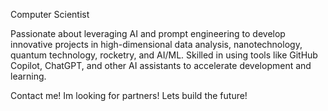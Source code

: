 Computer Scientist

Passionate about leveraging AI and prompt engineering to develop innovative projects in high-dimensional data analysis, nanotechnology, quantum technology, rocketry, and AI/ML. Skilled in using tools like GitHub Copilot, ChatGPT, and other AI assistants to accelerate development and learning.

Contact me! Im looking for partners! Lets build the future!
